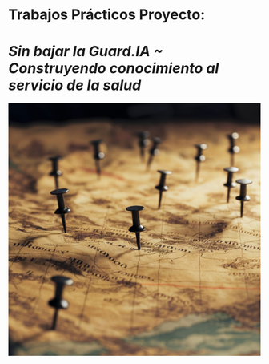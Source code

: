 # Trabajos Prácticos Proyecto: 

# ***Sin bajar la Guard.IA ~ Construyendo conocimiento al servicio de la salud***

<div align="center">

<p align="center">
  <img src="https://github.com/NoeliaFerrero/Proyecto_MentoriaFAMAF_2024/blob/cc6823d462fd0a6a71b0096bbf1ca9032755bc23/TPs/pinches2.jpg">
</p>
</div>
